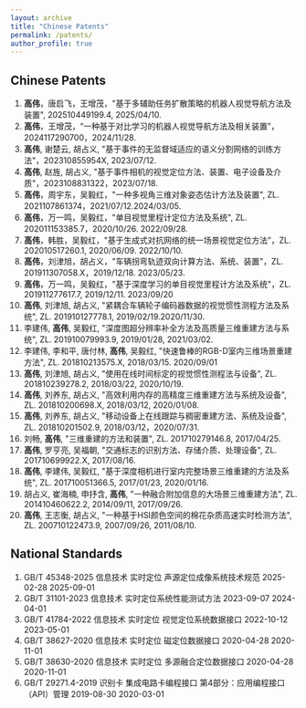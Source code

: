 ```yaml
---
layout: archive
title: "Chinese Patents"
permalink: /patents/
author_profile: true
---
```


## Chinese Patents

1. **高伟**，唐启飞，王增茂，"基于多辅助任务扩散策略的机器人视觉导航方法及装置", 202510449199.4, 2025/04/10.
1. **高伟**，王增茂，“一种基于对比学习的机器人视觉导航方法及相关装置”，2024117290700，2024/11/28.
1. **高伟**, 谢楚云, 胡占义, "基于事件的无监督域适应的语义分割网络的训练方法"，202310855954X, 2023/07/12.
1. **高伟**, 赵旌, 胡占义, "基于事件相机的视觉定位方法、装置、电子设备及介质"，2023108831322，2023/07/18.
1. **高伟**，周宇东，吴毅红，"一种多视角三维对象姿态估计方法及装置", ZL. 2021107861374，2021/07/12.2024/03/05.
1. **高伟**，万一鸣，吴毅红，"单目视觉里程计定位方法及系统", ZL. 202011153385.7，2020/10/26. 2022/09/28.
1. **高伟**，韩胜，吴毅红，"基于生成式对抗网络的统一场景视觉定位方法”，ZL. 202010517260.1, 2020/06/09. 2022/10/10.
1. **高伟**，刘津旭，胡占义，"车辆拐弯轨迹双向计算方法、系统、装置"，ZL. 201911307058.X，2019/12/18. 2023/05/23.
1. **高伟**，万一鸣，吴毅红，"基于深度学习的单目视觉里程计方法及系统"，ZL. 201911277617.7, 2019/12/11. 2023/09/20
1. **高伟**, 刘津旭,  胡占义, "紧耦合车辆轮子编码器数据的视觉惯性测程方法及系统", ZL. 201910127778.1, 2019/02/19.2020/11/30.
1. 李建伟, **高伟**, 吴毅红, "深度图超分辨率补全方法及高质量三维重建方法与系统", ZL. 201910079993.9, 2019/01/28, 2021/03/02.
1. 李建伟, 李和平, 唐付林, **高伟**, 吴毅红, "快速鲁棒的RGB-D室内三维场景重建方法", ZL. 201810213575.X, 2018/03/15. 2020/09/01
1. **高伟**, 刘津旭, 胡占义, "使用在线时间标定的视觉惯性测程法与设备", ZL. 201810239278.2, 2018/03/22, 2020/10/19.
1. **高伟**, 刘养东,  胡占义, "高效利用内存的高精度三维重建方法与系统及设备", ZL. 201810200698.X, 2018/03/12, 2020/01/08.
1. **高伟**, 刘养东,  胡占义, "移动设备上在线跟踪与稠密重建方法、系统及设备", ZL. 201810201502.9, 2018/03/12，2020/07/31.
1. 刘畅, **高伟**, "三维重建的方法和装置", ZL. 201710279146.8, 2017/04/25.
1. **高伟**, 罗亨亮, 吴福朝, "交通标志的识别方法、存储介质、处理设备", ZL. 201710699922.X, 2017/08/16.
1. **高伟**, 李建伟, 吴毅红, "基于深度相机进行室内完整场景三维重建的方法及系统", ZL. 201710051366.5, 2017/01/23, 2020/01/16.
1. 胡占义, 崔海楠, 申抒含, **高伟**, "一种融合附加信息的大场景三维重建方法",  ZL. 201410460622.2, 2014/09/11, 2017/09/26.
1. **高伟**, 王志衡, 胡占义, "一种基于HSI颜色空间的棉花杂质高速实时检测方法",  ZL. 200710122473.9, 2007/09/26, 2011/08/10.

## National Standards

1. GB/T 45348-2025 信息技术 实时定位 声源定位成像系统技术规范 2025-02-28 2025-09-01
1. GB/T 31101-2023 信息技术 实时定位系统性能测试方法 2023-09-07 2024-04-01
1. GB/T 41784-2022 信息技术 实时定位 视觉定位系统数据接口 2022-10-12 2023-05-01
1. GB/T 38627-2020 信息技术 实时定位 磁定位数据接口 2020-04-28 2020-11-01
1. GB/T 38630-2020 信息技术 实时定位 多源融合定位数据接口 2020-04-28 2020-11-01
1. GB/T 29271.4-2019 识别卡 集成电路卡编程接口 第4部分：应用编程接口（API）管理 2019-08-30 2020-03-01
